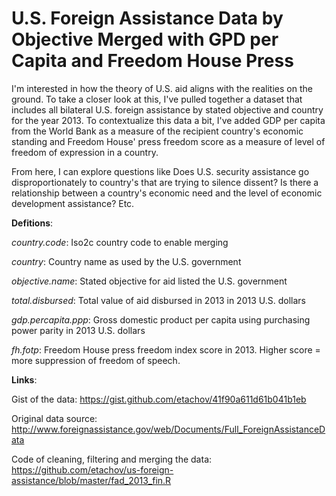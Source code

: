 # U.S. Foreign Assistance Data by Objective Merged with GPD per Capita and Freedom House Press 

I'm interested in how the theory of U.S. aid aligns with the realities on the ground. To take a closer look at this, I've pulled together a dataset that includes all bilateral U.S. foreign assistance by stated objective and country for the year 2013. To contextualize this data a bit, I've added GDP per capita from the World Bank as a measure of the recipient country's economic standing and Freedom House' press freedom score as a measure of level of freedom of expression in a country. 

From here, I can explore questions like Does U.S. security assistance go disproportionately to country's that are trying to silence dissent? Is there a relationship between a country's economic need and the level of economic development assistance? Etc.

**Defitions**:

*country.code*: Iso2c country code to enable merging

*country*: Country name as used by the U.S. government

*objective.name*: Stated objective for aid listed the U.S. government

*total.disbursed*: Total value of aid disbursed in 2013 in 2013 U.S. dollars

*gdp.percapita.ppp*: Gross domestic product per capita using purchasing power parity in 2013 U.S. dollars

*fh.fotp*: Freedom House press freedom index score in 2013. Higher score = more suppression of freedom of speech.

**Links**:

Gist of the data: https://gist.github.com/etachov/41f90a611d61b041b1eb

Original data source: http://www.foreignassistance.gov/web/Documents/Full_ForeignAssistanceData

Code of cleaning, filtering and merging the data: https://github.com/etachov/us-foreign-assistance/blob/master/fad_2013_fin.R